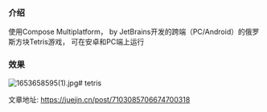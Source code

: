 ### 介绍
使用Compose Multiplatform， by JetBrains开发的跨端（PC/Android）的俄罗斯方块Tetris游戏，
可在安卓和PC端上运行
### 效果
![1653658595(1).jpg](https://p6-juejin.byteimg.com/tos-cn-i-k3u1fbpfcp/bf5b34d754c34f5b9ed6403ae6ea3ebe~tplv-k3u1fbpfcp-watermark.image?)# tetris

文章地址: https://juejin.cn/post/7103085706674700318

